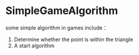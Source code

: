 # SimpleGameAlgorithm
some simple algorithm in games
include：
1. Determine whether the point is within the triangle
2. A start algorithm
